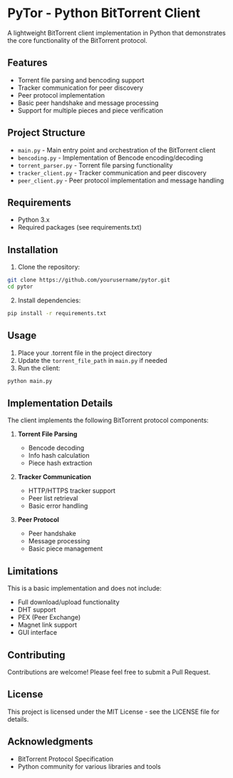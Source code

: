 # PyTor - Python BitTorrent Client

A lightweight BitTorrent client implementation in Python that demonstrates the core functionality of the BitTorrent protocol.

## Features

- Torrent file parsing and bencoding support
- Tracker communication for peer discovery
- Peer protocol implementation
- Basic peer handshake and message processing
- Support for multiple pieces and piece verification

## Project Structure

- `main.py` - Main entry point and orchestration of the BitTorrent client
- `bencoding.py` - Implementation of Bencode encoding/decoding
- `torrent_parser.py` - Torrent file parsing functionality
- `tracker_client.py` - Tracker communication and peer discovery
- `peer_client.py` - Peer protocol implementation and message handling

## Requirements

- Python 3.x
- Required packages (see requirements.txt)

## Installation

1. Clone the repository:

```bash
git clone https://github.com/yourusername/pytor.git
cd pytor
```

2. Install dependencies:

```bash
pip install -r requirements.txt
```

## Usage

1. Place your .torrent file in the project directory
2. Update the `torrent_file_path` in `main.py` if needed
3. Run the client:

```bash
python main.py
```

## Implementation Details

The client implements the following BitTorrent protocol components:

1. **Torrent File Parsing**

   - Bencode decoding
   - Info hash calculation
   - Piece hash extraction

2. **Tracker Communication**

   - HTTP/HTTPS tracker support
   - Peer list retrieval
   - Basic error handling

3. **Peer Protocol**
   - Peer handshake
   - Message processing
   - Basic piece management

## Limitations

This is a basic implementation and does not include:

- Full download/upload functionality
- DHT support
- PEX (Peer Exchange)
- Magnet link support
- GUI interface

## Contributing

Contributions are welcome! Please feel free to submit a Pull Request.

## License

This project is licensed under the MIT License - see the LICENSE file for details.

## Acknowledgments

- BitTorrent Protocol Specification
- Python community for various libraries and tools
